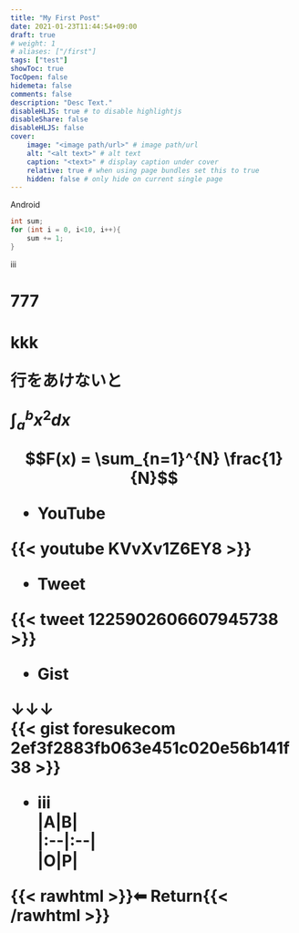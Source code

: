 ```yaml
---
title: "My First Post"
date: 2021-01-23T11:44:54+09:00
draft: true
# weight: 1
# aliases: ["/first"]
tags: ["test"]
showToc: true
TocOpen: false
hidemeta: false
comments: false
description: "Desc Text."
disableHLJS: true # to disable highlightjs
disableShare: false
disableHLJS: false
cover:
    image: "<image path/url>" # image path/url
    alt: "<alt text>" # alt text
    caption: "<text>" # display caption under cover
    relative: true # when using page bundles set this to true
    hidden: false # only hide on current single page
---
```


Android

```C
int sum;
for (int i = 0, i<10, i++){
    sum += 1;
}
```

<p>iii</p>

<h1> 777 <h1>

kkk  

行をあけないと 

$\int_{a}^{b} x^2 dx$

$$F(x) = \sum_{n=1}^{N} \frac{1}{N}$$

- YouTube     

{{< youtube KVvXv1Z6EY8 >}}  

- Tweet  

{{< tweet 1225902606607945738 >}}  

- Gist  

<script src="https://gist.github.com/foresukecom/2ef3f2883fb063e451c020e56b141f38.js"></script>  
↓↓↓  
{{< gist foresukecom 2ef3f2883fb063e451c020e56b141f38 >}}  


- iii  
|A|B|  
|:--|:--|  
|O|P|

{{< rawhtml >}}<a href="#" style="text-decoration:none" onclick="history.back(); return false;">⬅  Return</a>{{< /rawhtml >}}